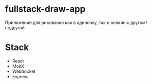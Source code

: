 # fullstack-draw-app
Приложение для рисования как в одиночку, так и онлайн с другом/подругой.
# Stack
* React
* MobX
* WebSocket
* Express
